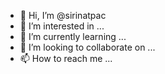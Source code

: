 - 👋 Hi, I’m @sirinatpac
- 👀 I’m interested in ...
- 🌱 I’m currently learning ...
- 💞️ I’m looking to collaborate on ...
- 📫 How to reach me ...

<!---
sirinatpac/sirinatpac is a ✨ special ✨ repository because its `README.md` (this file) appears on your GitHub profile.
You can click the Preview link to take a look at your changes.
--->
